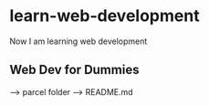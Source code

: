 # learn-web-development
Now I am learning web development

## Web Dev for Dummies
--> parcel folder
--> README.md

